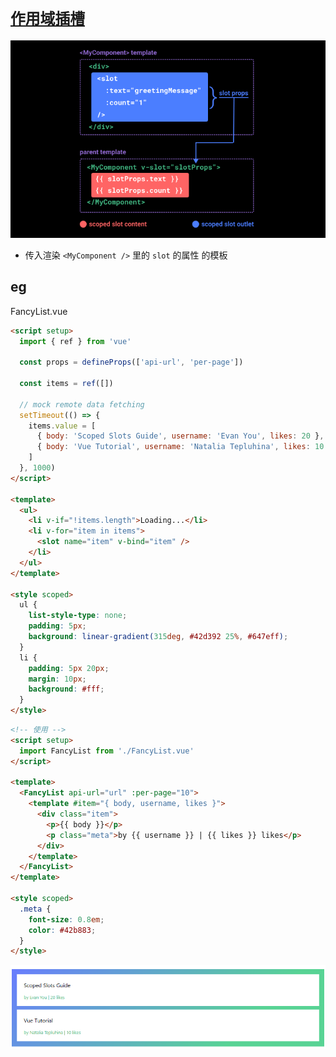 # [`作用域插槽`](https://cn.vuejs.org/guide/components/slots.html#scoped-slots)

![](./__assets__/作用域插槽-2023-10-13-17-24-48.png)

- 传入渲染 `<MyComponent />` 里的 `slot` 的属性 的模板

## eg

FancyList.vue

```html
<script setup>
  import { ref } from 'vue'

  const props = defineProps(['api-url', 'per-page'])

  const items = ref([])

  // mock remote data fetching
  setTimeout(() => {
    items.value = [
      { body: 'Scoped Slots Guide', username: 'Evan You', likes: 20 },
      { body: 'Vue Tutorial', username: 'Natalia Tepluhina', likes: 10 },
    ]
  }, 1000)
</script>

<template>
  <ul>
    <li v-if="!items.length">Loading...</li>
    <li v-for="item in items">
      <slot name="item" v-bind="item" />
    </li>
  </ul>
</template>

<style scoped>
  ul {
    list-style-type: none;
    padding: 5px;
    background: linear-gradient(315deg, #42d392 25%, #647eff);
  }
  li {
    padding: 5px 20px;
    margin: 10px;
    background: #fff;
  }
</style>
```

```html
<!-- 使用 -->
<script setup>
  import FancyList from './FancyList.vue'
</script>

<template>
  <FancyList api-url="url" :per-page="10">
    <template #item="{ body, username, likes }">
      <div class="item">
        <p>{{ body }}</p>
        <p class="meta">by {{ username }} | {{ likes }} likes</p>
      </div>
    </template>
  </FancyList>
</template>

<style scoped>
  .meta {
    font-size: 0.8em;
    color: #42b883;
  }
</style>
```

![](./__assets__/作用域插槽-2023-10-13-17-42-28.png)
